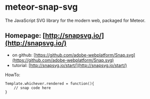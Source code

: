 meteor-snap-svg
===============

The JavaScript SVG library for the modern web, packaged for Meteor.

Homepage: [http://snapsvg.io/](http://snapsvg.io/)
---
* on github: [https://github.com/adobe-webplatform/Snap.svg](https://github.com/adobe-webplatform/Snap.svg)
* tutorial: [http://snapsvg.io/start/](http://snapsvg.io/start/)


HowTo:

    Template.whichever.rendered = function(){
    	// snap code here
    }
